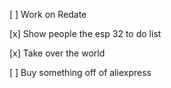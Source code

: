 [ ] Work on Redate
 
[x] Show people the esp 32 to do list
 
[x] Take over the world

[ ] Buy something off of aliexpress
